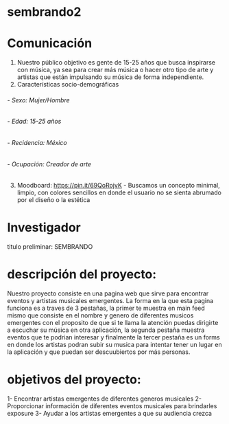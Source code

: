 # sembrando2

# Comunicación 
1. Nuestro público objetivo es gente de 15-25 años que busca inspirarse con música, ya sea para crear más música o hacer otro tipo de arte y artistas que están impulsando su música de forma independiente.
2. Características socio-demográficas
###### -   Sexo: Mujer/Hombre
###### -   Edad: 15-25 años
###### -   Recidencia: México
###### -   Ocupación: Creador de arte 

3. Moodboard:
 https://pin.it/69QoRojvK - Buscamos un concepto minimal, limpio, con colores sencillos en donde el usuario no se sienta abrumado por el diseño o la estética




# Investigador 
titulo preliminar: SEMBRANDO

# descripción del proyecto:
Nuestro proyecto consiste en una pagina web que sirve para encontrar eventos y artistas musicales emergentes. La forma en la que esta pagina funciona es a traves de 3 pestañas, la primer te muestra en main feed mismo que consiste en el nombre y genero de diferentes musicos emergentes con el proposito de que si te llama la atención puedas dirigirte a escuchar su música en otra aplicación, la segunda pestaña muestra eventos que te podrian interesar y finalmente la tercer pestaña es un forms en donde los artistas podran subir su musica para intentar tener un lugar en la aplicación y que puedan ser descuubiertos por más personas.

# objetivos del proyecto:  
1- Encontrar artistas emergentes de diferentes generos musicales 
2- Proporcionar información de diferentes eventos musicales para brindarles exposure 
3- Ayudar a los artistas emergentes a que su audiencia crezca 



